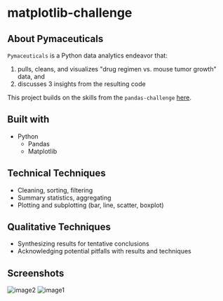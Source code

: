 # matplotlib-challenge
## About Pymaceuticals

`Pymaceuticals` is a Python data analytics endeavor that:
1) pulls, cleans, and visualizes "drug regimen vs. mouse tumor growth" data, and
2) discusses 3 insights from the resulting code

This project builds on the skills from the `pandas-challenge` [here](https://github.com/cdenq/pandas-challenge).

## Built with
- Python
    - Pandas
    - Matplotlib

## Technical Techniques
- Cleaning, sorting, filtering
- Summary statistics, aggregating
- Plotting and subplotting (bar, line, scatter, boxplot)

## Qualitative Techniques
- Synthesizing results for tentative conclusions
- Acknowledging potential pitfalls with results and techniques

## Screenshots
![image2](https://user-images.githubusercontent.com/74934154/138524460-6946eae5-8606-4e16-b16d-09a97f56001f.png)
![image1](https://user-images.githubusercontent.com/74934154/138524483-77b0067c-7e45-4d55-9d32-2ef07244ffeb.png)
